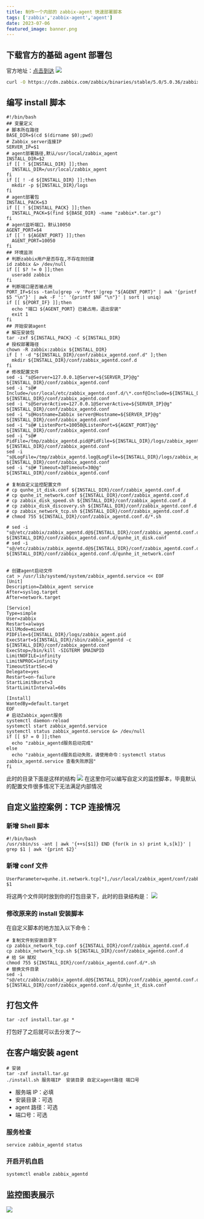 ```yaml
---
title: 制作一个内部的 zabbix-agent 快速部署脚本
tags: ['zabbix','zabbix-agent','agent']
date: 2023-07-06
featured_image: banner.png
---
```

## 下载官方的基础 agent 部署包
官方地址：[点击到达](https://www.zabbix.com/download_agents?version=5.0+LTS&release=5.0.36&os=Linux&os_version=3.0&hardware=i386&encryption=No+encryption&packaging=Archive&show_legacy=0)
![](img/制作一个内部的%20zabbix%20监控%20Agent/img1.png)
```sh
curl -O https://cdn.zabbix.com/zabbix/binaries/stable/5.0/5.0.36/zabbix_agent-5.0.36-linux-3.0-i386-static.tar.gz
```
## 编写 install 脚本
```shell
#!/bin/bash
## 变量定义
# 脚本所在路径
BASE_DIR=$(cd $(dirname $0);pwd)
# Zabbix_server连接IP
SERVER_IP=$1
# agent部署路径,默认/usr/local/zabbix_agent
INSTALL_DIR=$2
if [[ ! ${INSTALL_DIR} ]];then
  INSTALL_DIR=/usr/local/zabbix_agent
fi
if [[ ! -d ${INSTALL_DIR} ]];then
  mkdir -p ${INSTALL_DIR}/logs
fi
# agent部署包
INSTALL_PACK=$3
if [[ ! ${INSTALL_PACK} ]];then
  INSTALL_PACK=$(find ${BASE_DIR} -name "zabbix*.tar.gz")
fi
# agent监听端口，默认10050
AGENT_PORT=$4
if [[ ! ${AGENT_PORT} ]];then
  AGENT_PORT=10050
fi
## 环境监测
# 判断zabbix用户是否存在,不存在则创建
id zabbix &> /dev/null
if [[ $? != 0 ]];then
  useradd zabbix
fi
# 判断端口是否被占用
PORT_IF=$(ss -tanlu|grep -v 'Port'|grep "${AGENT_PORT}" | awk '{printf $5 "\n"}' | awk -F ':' '{printf $NF "\n"}' | sort | uniq)
if [[ ${PORT_IF} ]];then
  echo "端口 ${AGENT_PORT} 已被占用，退出安装"
  exit 1
fi
## 开始安装agent
# 解压安装包
tar -zxf ${INSTALL_PACK} -C ${INSTALL_DIR}
# 授权部署路径
chown -R zabbix:zabbix ${INSTALL_DIR}
if [ ! -d "${INSTALL_DIR}/conf/zabbix_agentd.conf.d" ];then
  mkdir ${INSTALL_DIR}/conf/zabbix_agentd.conf.d
fi
# 修改配置文件
sed -i "s@Server=127.0.0.1@Server=${SERVER_IP}@g" ${INSTALL_DIR}/conf/zabbix_agentd.conf
sed -i "s@# Include=/usr/local/etc/zabbix_agentd.conf.d/\*.conf@Include=${INSTALL_DIR}/conf/zabbix_agentd.conf.d/\*.conf@g" ${INSTALL_DIR}/conf/zabbix_agentd.conf
sed -i "s@ServerActive=127.0.0.1@ServerActive=${SERVER_IP}@g" ${INSTALL_DIR}/conf/zabbix_agentd.conf
sed -i "s@Hostname=Zabbix server@Hostname=${SERVER_IP}@g" ${INSTALL_DIR}/conf/zabbix_agentd.conf
sed -i "s@# ListenPort=10050@ListenPort=${AGENT_PORT}@g" ${INSTALL_DIR}/conf/zabbix_agentd.conf
sed -i "s@# PidFile=/tmp/zabbix_agentd.pid@PidFile=${INSTALL_DIR}/logs/zabbix_agent.pid@g" ${INSTALL_DIR}/conf/zabbix_agentd.conf
sed -i "s@LogFile=/tmp/zabbix_agentd.log@LogFile=${INSTALL_DIR}/logs/zabbix_agentd.log@g" ${INSTALL_DIR}/conf/zabbix_agentd.conf
sed -i "s@# Timeout=3@Timeout=30@g" ${INSTALL_DIR}/conf/zabbix_agentd.conf
 
# 复制自定义监控配置文件
# cp qunhe_it_disk.conf ${INSTALL_DIR}/conf/zabbix_agentd.conf.d
# cp qunhe_it_network.conf ${INSTALL_DIR}/conf/zabbix_agentd.conf.d
# cp zabbix_disk_speed.sh ${INSTALL_DIR}/conf/zabbix_agentd.conf.d
# cp zabbix_disk_discovery.sh ${INSTALL_DIR}/conf/zabbix_agentd.conf.d
# cp zabbix_network_tcp.sh ${INSTALL_DIR}/conf/zabbix_agentd.conf.d
# chmod 755 ${INSTALL_DIR}/conf/zabbix_agentd.conf.d/*.sh
 
# sed -i "s@/etc/zabbix/zabbix_agentd.d@${INSTALL_DIR}/conf/zabbix_agentd.conf.d@g" ${INSTALL_DIR}/conf/zabbix_agentd.conf.d/qunhe_it_disk.conf
# sed -i "s@/etc/zabbix/zabbix_agentd.d@${INSTALL_DIR}/conf/zabbix_agentd.conf.d@g" ${INSTALL_DIR}/conf/zabbix_agentd.conf.d/qunhe_it_network.conf
 
 
# 创建agent启动文件
cat > /usr/lib/systemd/system/zabbix_agentd.service << EOF
[Unit]
Description=Zabbix_agent service
After=syslog.target
After=network.target
 
[Service]
Type=simple
User=zabbix
Restart=always
KillMode=mixed
PIDFile=${INSTALL_DIR}/logs/zabbix_agent.pid
ExecStart=${INSTALL_DIR}/sbin/zabbix_agentd -c ${INSTALL_DIR}/conf/zabbix_agentd.conf
ExecStop=/bin/kill -SIGTERM $MAINPID
LimitNOFILE=infinity
LimitNPROC=infinity
TimeoutStartSec=0
Delegate=yes
Restart=on-failure
StartLimitBurst=3
StartLimitInterval=60s
 
[Install]
WantedBy=default.target
EOF
# 启动Zabbix_agent服务
systemctl daemon-reload
systemctl start zabbix_agentd.service
systemctl status zabbix_agentd.service &> /dev/null
if [[ $? = 0 ]];then
  echo "zabbix_agentd服务启动完成"
else
  echo "zabbix_agentd服务启动失败，请使用命令：systemctl status zabbix_agentd.service 查看失败原因"
fi
```
此时的目录下面是这样的结构
![](img/制作一个内部的%20zabbix%20监控%20Agent/img2.png)
在这里你可以编写自定义的监控脚本，毕竟默认的配置文件很多情况下无法满足内部情况
## 自定义监控案例：TCP 连接情况
### 新增 Shell 脚本
```shell
#!/bin/bash
/usr/sbin/ss -ant | awk '{++s[$1]} END {for(k in s) print k,s[k]}' | grep $1 | awk '{print $2}'
```
### 新增 conf 文件
```vim
UserParameter=qunhe.it.network.tcp[*],/usr/local/zabbix_agent/conf/zabbix_agentd.conf.d/zabbix_network_tcp.sh $1
```

将这两个文件同时放到你的打包目录下，此时的目录结构是：
![](img/制作一个内部的%20zabbix%20监控%20Agent/img3.png)
### 修改原来的 install 安装脚本
在自定义脚本的地方加入以下命令：
```shell
# 复制文件到安装目录下
cp zabbix_network_tcp.conf ${INSTALL_DIR}/conf/zabbix_agentd.conf.d
cp zabbix_network_tcp.sh ${INSTALL_DIR}/conf/zabbix_agentd.conf.d
# 给 SH 赋权
chmod 755 ${INSTALL_DIR}/conf/zabbix_agentd.conf.d/*.sh
# 替换文件目录
sed -i "s@/etc/zabbix/zabbix_agentd.d@${INSTALL_DIR}/conf/zabbix_agentd.conf.d@g" ${INSTALL_DIR}/conf/zabbix_agentd.conf.d/qunhe_it_disk.conf
```
## 打包文件
```shell
tar -zcf install.tar.gz *
```
打包好了之后就可以去分发了～

## 在客户端安装 agent
```shell
# 安装
tar -zxf install.tar.gz
./install.sh 服务端IP  安装目录 自定义agent路径 端口号
```
- 服务端 IP：必填
- 安装目录：可选
- agent 路径：可选
- 端口号：可选
### 服务检查
```shell
service zabbix_agentd status
```
### 开启开机自启
```bash
systemctl enable zabbix_agentd
```
## 监控图表展示
![](img/制作一个内部的%20zabbix%20监控%20Agent/img4.png)